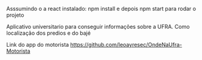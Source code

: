 Asssumindo o a react instalado:
npm install e depois npm start para rodar o projeto

Aplicativo universitario para conseguir informações sobre a UFRA.
Como localização dos predios e do bajé

Link do app do motorista
https://github.com/leoayresec/OndeNaUfra-Motorista
